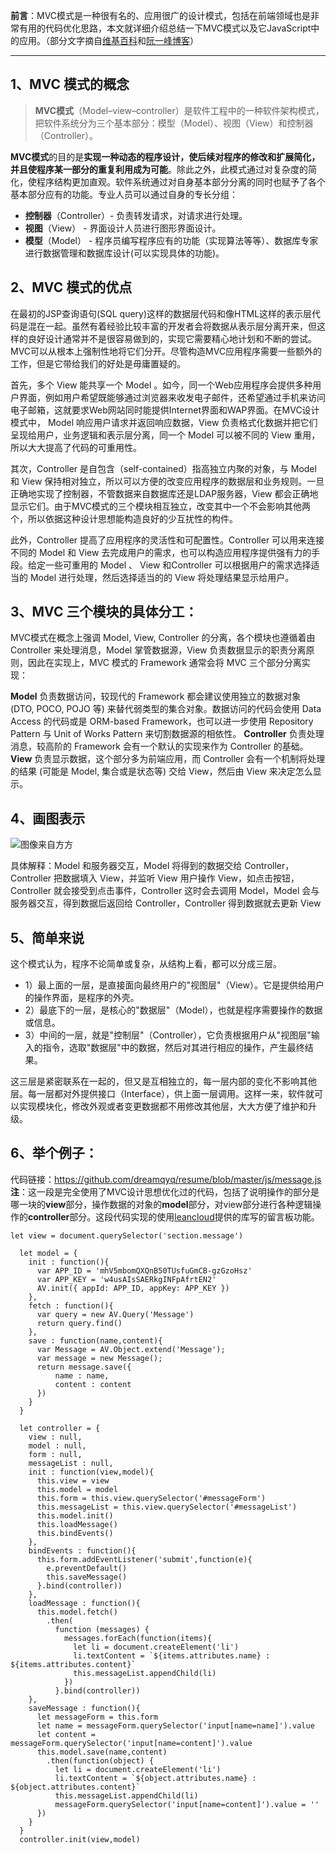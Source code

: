 **前言**：MVC模式是一种很有名的、应用很广的设计模式，包括在前端领域也是非常有用的代码优化思路，本文就详细介绍总结一下MVC模式以及它JavaScript中的应用。（部分文字摘自[维基百科](https://zh.wikipedia.org/zh-hans/MVC)和[阮一峰博客](http://www.ruanyifeng.com/blog/2007/11/mvc.html)）

---

## 1、MVC 模式的概念
>**MVC模式**（Model–view–controller）是软件工程中的一种软件架构模式，把软件系统分为三个基本部分：模型（Model）、视图（View）和控制器（Controller）。

**MVC模式**的目的是**实现一种动态的程序设计，使后续对程序的修改和扩展简化，并且使程序某一部分的重复利用成为可能**。除此之外，此模式通过对复杂度的简化，使程序结构更加直观。软件系统通过对自身基本部分分离的同时也赋予了各个基本部分应有的功能。专业人员可以通过自身的专长分组：
*   **控制器**（Controller）- 负责转发请求，对请求进行处理。
*   **视图**（View） - 界面设计人员进行图形界面设计。
*   **模型**（Model） - 程序员编写程序应有的功能（实现算法等等）、数据库专家进行数据管理和数据库设计(可以实现具体的功能)。

## 2、MVC 模式的优点

在最初的JSP查询语句(SQL query)这样的数据层代码和像HTML这样的表示层代码是混在一起。虽然有着经验比较丰富的开发者会将数据从表示层分离开来，但这样的良好设计通常并不是很容易做到的，实现它需要精心地计划和不断的尝试。MVC可以从根本上强制性地将它们分开。尽管构造MVC应用程序需要一些额外的工作，但是它带给我们的好处是毋庸置疑的。

首先，多个 View 能共享一个 Model 。如今，同一个Web应用程序会提供多种用户界面，例如用户希望既能够通过浏览器来收发电子邮件，还希望通过手机来访问电子邮箱，这就要求Web网站同时能提供Internet界面和WAP界面。在MVC设计模式中， Model 响应用户请求并返回响应数据，View 负责格式化数据并把它们呈现给用户，业务逻辑和表示层分离，同一个 Model 可以被不同的 View 重用，所以大大提高了代码的可重用性。

其次，Controller 是自包含（self-contained）指高独立内聚的对象，与 Model 和 View 保持相对独立，所以可以方便的改变应用程序的数据层和业务规则。一旦正确地实现了控制器，不管数据来自数据库还是LDAP服务器，View 都会正确地显示它们。由于MVC模式的三个模块相互独立，改变其中一个不会影响其他两个，所以依据这种设计思想能构造良好的少互扰性的构件。

此外，Controller 提高了应用程序的灵活性和可配置性。Controller 可以用来连接不同的 Model 和 View 去完成用户的需求，也可以构造应用程序提供强有力的手段。给定一些可重用的 Model 、 View 和Controller 可以根据用户的需求选择适当的 Model 进行处理，然后选择适当的的 View 将处理结果显示给用户。

## 3、MVC 三个模块的具体分工：

MVC模式在概念上强调 Model, View, Controller 的分离，各个模块也遵循着由 Controller 来处理消息，Model 掌管数据源，View 负责数据显示的职责分离原则，因此在实现上，MVC 模式的 Framework 通常会将 MVC 三个部分分离实现：

**Model** 负责数据访问，较现代的 Framework 都会建议使用独立的数据对象 (DTO, POCO, POJO 等) 来替代弱类型的集合对象。数据访问的代码会使用 Data Access 的代码或是 ORM-based Framework，也可以进一步使用 Repository Pattern 与 Unit of Works Pattern 来切割数据源的相依性。
**Controller** 负责处理消息，较高阶的 Framework 会有一个默认的实现来作为 Controller 的基础。
**View** 负责显示数据，这个部分多为前端应用，而 Controller 会有一个机制将处理的结果 (可能是 Model, 集合或是状态等) 交给 View，然后由 View 来决定怎么显示。

## 4、画图表示

![图像来自方方](https://upload-images.jianshu.io/upload_images/11827773-e57052a06919d24c.png?imageMogr2/auto-orient/strip%7CimageView2/2/w/1240)

具体解释：Model 和服务器交互，Model 将得到的数据交给 Controller，Controller 把数据填入 View，并监听 View
用户操作 View，如点击按钮，Controller 就会接受到点击事件，Controller 这时会去调用 Model，Model 会与服务器交互，得到数据后返回给 Controller，Controller 得到数据就去更新 View

## 5、简单来说

这个模式认为，程序不论简单或复杂，从结构上看，都可以分成三层。
- 1）最上面的一层，是直接面向最终用户的"视图层"（View）。它是提供给用户的操作界面，是程序的外壳。
- 2）最底下的一层，是核心的"数据层"（Model），也就是程序需要操作的数据或信息。
- 3）中间的一层，就是"控制层"（Controller），它负责根据用户从"视图层"输入的指令，选取"数据层"中的数据，然后对其进行相应的操作，产生最终结果。

这三层是紧密联系在一起的，但又是互相独立的，每一层内部的变化不影响其他层。每一层都对外提供接口（Interface），供上面一层调用。这样一来，软件就可以实现模块化，修改外观或者变更数据都不用修改其他层，大大方便了维护和升级。

## 6、举个例子：

代码链接：https://github.com/dreamqyq/resume/blob/master/js/message.js
**注**：这一段是完全使用了MVC设计思想优化过的代码，包括了说明操作的部分是哪一块的**view**部分，操作数据的对象的**model**部分，对view部分进行各种逻辑操作的**controller**部分。这段代码实现的使用[leancloud](https://leancloud.cn/)提供的库写的留言板功能。


```
let view = document.querySelector('section.message')

  let model = {
    init : function(){
      var APP_ID = 'mhV5mbomQXQnB50TUsfuGmCB-gzGzoHsz'
      var APP_KEY = 'w4usAIsSAERkgINFpAfrtEN2'
      AV.init({ appId: APP_ID, appKey: APP_KEY })
    },
    fetch : function(){
      var query = new AV.Query('Message')
      return query.find()
    },
    save : function(name,content){
      var Message = AV.Object.extend('Message');
      var message = new Message();
      return message.save({
          name : name,
          content : content 
      })
    }
  }

  let controller = {
    view : null,
    model : null,
    form : null,
    messageList : null,
    init : function(view,model){
      this.view = view 
      this.model = model
      this.form = this.view.querySelector('#messageForm')
      this.messageList = this.view.querySelector('#messageList')
      this.model.init()
      this.loadMessage()
      this.bindEvents()
    },
    bindEvents : function(){
      this.form.addEventListener('submit',function(e){
        e.preventDefault()
        this.saveMessage()
      }.bind(controller))
    },
    loadMessage : function(){
      this.model.fetch()
        .then(
          function (messages) {
            messages.forEach(function(items){
              let li = document.createElement('li')
              li.textContent = `${items.attributes.name} : ${items.attributes.content}`
              this.messageList.appendChild(li)
            })
          }.bind(controller))
    },
    saveMessage : function(){
      let messageForm = this.form
      let name = messageForm.querySelector('input[name=name]').value
      let content = messageForm.querySelector('input[name=content]').value
      this.model.save(name,content)
        .then(function(object) {
          let li = document.createElement('li')
          li.textContent = `${object.attributes.name} : ${object.attributes.content}`
          this.messageList.appendChild(li)
          messageForm.querySelector('input[name=content]').value = ''
      })
    }
  }
  controller.init(view,model)
```


